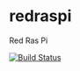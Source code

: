 # redraspi

Red Ras Pi

[![Build Status](https://travis-ci.org/raphaelmeyer/redraspi.svg?branch=master)](https://travis-ci.org/raphaelmeyer/redraspi)

